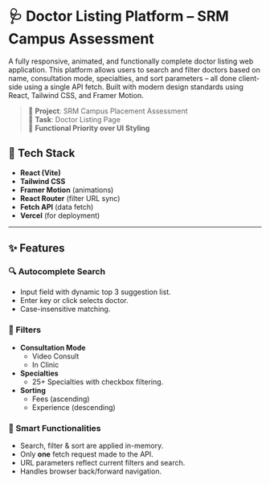 # 🩺 Doctor Listing Platform – SRM Campus Assessment

A fully responsive, animated, and functionally complete doctor listing web application. This platform allows users to search and filter doctors based on name, consultation mode, specialties, and sort parameters – all done client-side using a single API fetch. Built with modern design standards using React, Tailwind CSS, and Framer Motion.

> 📌 **Project**: SRM Campus Placement Assessment  
> 📅 **Task**: Doctor Listing Page  
> 🧪 **Functional Priority over UI Styling**  


## 🧰 Tech Stack

- **React (Vite)**
- **Tailwind CSS**
- **Framer Motion** (animations)
- **React Router** (filter URL sync)
- **Fetch API** (data fetch)
- **Vercel** (for deployment)

---

## ✨ Features

### 🔍 Autocomplete Search
- Input field with dynamic top 3 suggestion list.
- Enter key or click selects doctor.
- Case-insensitive matching.

### 📑 Filters
- **Consultation Mode**
  - Video Consult
  - In Clinic
- **Specialties**
  - 25+ Specialties with checkbox filtering.
- **Sorting**
  - Fees (ascending)
  - Experience (descending)

### 🧠 Smart Functionalities
- Search, filter & sort are applied in-memory.
- Only **one** fetch request made to the API.
- URL parameters reflect current filters and search.
- Handles browser back/forward navigation.



